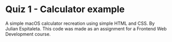 # Quiz 1 - Calculator example
A simple macOS calculator recreation using simple HTML and CSS.
By Julian Espitaleta. This code was made as an assignment for a Frontend Web Development course.